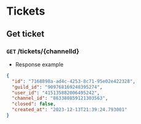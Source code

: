 # Tickets

## Get ticket

### `GET` /tickets/{channelId}

- Response example

```json
{
  "id": "7168898a-ad4c-4253-8c71-95e02e422328",
  "guild_id": "909768169248395274",
  "user_id": "415135882006495242",
  "channel_id": "863380859121303563",
  "closed": false,
  "created_at": "2023-12-13T21:39:24.793001"
}
```
